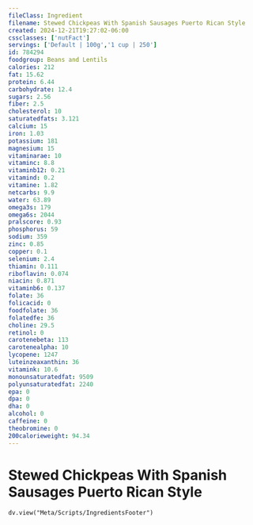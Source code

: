 ```yaml
---
fileClass: Ingredient
filename: Stewed Chickpeas With Spanish Sausages Puerto Rican Style
created: 2024-12-21T19:27:02-06:00
cssclasses: ['nutFact']
servings: ['Default | 100g','1 cup | 250']
id: 784294
foodgroup: Beans and Lentils
calories: 212
fat: 15.62
protein: 6.44
carbohydrate: 12.4
sugars: 2.56
fiber: 2.5
cholesterol: 10
saturatedfats: 3.121
calcium: 15
iron: 1.03
potassium: 181
magnesium: 15
vitaminarae: 10
vitaminc: 8.8
vitaminb12: 0.21
vitamind: 0.2
vitamine: 1.82
netcarbs: 9.9
water: 63.89
omega3s: 179
omega6s: 2044
pralscore: 0.93
phosphorus: 59
sodium: 359
zinc: 0.85
copper: 0.1
selenium: 2.4
thiamin: 0.111
riboflavin: 0.074
niacin: 0.871
vitaminb6: 0.137
folate: 36
folicacid: 0
foodfolate: 36
folatedfe: 36
choline: 29.5
retinol: 0
carotenebeta: 113
carotenealpha: 10
lycopene: 1247
luteinzeaxanthin: 36
vitamink: 10.6
monounsaturatedfat: 9509
polyunsaturatedfat: 2240
epa: 0
dpa: 0
dha: 0
alcohol: 0
caffeine: 0
theobromine: 0
200calorieweight: 94.34
---
```


# Stewed Chickpeas With Spanish Sausages Puerto Rican Style

```dataviewjs
dv.view("Meta/Scripts/IngredientsFooter")
```
